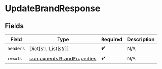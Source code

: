 # UpdateBrandResponse


## Fields

| Field                                                                    | Type                                                                     | Required                                                                 | Description                                                              |
| ------------------------------------------------------------------------ | ------------------------------------------------------------------------ | ------------------------------------------------------------------------ | ------------------------------------------------------------------------ |
| `headers`                                                                | Dict[str, List[*str*]]                                                   | :heavy_check_mark:                                                       | N/A                                                                      |
| `result`                                                                 | [components.BrandProperties](../../models/components/brandproperties.md) | :heavy_check_mark:                                                       | N/A                                                                      |